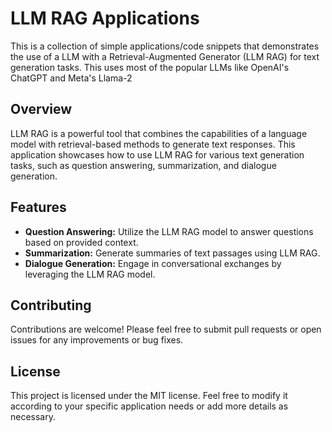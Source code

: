 # LLM RAG Applications

This is a collection of simple applications/code snippets that demonstrates the use of a LLM with a Retrieval-Augmented Generator (LLM RAG) for text generation tasks. This uses most of the popular
LLMs like OpenAI's ChatGPT and Meta's Llama-2

## Overview

LLM RAG is a powerful tool that combines the capabilities of a language model with retrieval-based methods to generate text responses. This application showcases how to use LLM RAG for various text generation tasks, such as question answering, summarization, and dialogue generation.

## Features

- **Question Answering:** Utilize the LLM RAG model to answer questions based on provided context.
- **Summarization:** Generate summaries of text passages using LLM RAG.
- **Dialogue Generation:** Engage in conversational exchanges by leveraging the LLM RAG model.

## Contributing

Contributions are welcome! Please feel free to submit pull requests or open issues for any improvements or bug fixes.

## License

This project is licensed under the MIT license.
Feel free to modify it according to your specific application needs or add more details as necessary.
